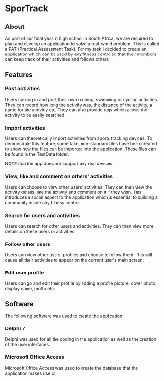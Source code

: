# SporTrack

## About

As part of our final year in high school in South Africa, we are required to plan and develop an application to solve a real-world problem.  This is called a PAT (Practical Assessment Task).  For my task I decided to create an application which can be used by any fitness centre so that their members can keep track of their activities and follows others.

## Features

### Post activities

Users can log in and post their own running, swimming or cycling activities.  They can record how long the activity was, the distance of the activity, a name for the activitiy etc.  They can also provide tags which allows the activity to be easily searched.

### Import activities

Users can theoretically import activities from sports tracking devices.  To demonstrate this feature, some fake, non-standard files have been created to show how the files can be imported into the application.  These files can be found in the TestData folder.

NOTE that the app does not support any real devices.

### View, like and comment on others' activities

Users can choose to view other users' activities.  They can then view the activity details, like the activity and comment on it if they wish.  This introduces a social aspect to the application which is essential to building a community inside any fitness centre.

### Search for users and activities

Users can search for other users and activities.  They can then view more details on these users or activities.

### Follow other users

Users can view other users' profiles and choose to follow them.  This will cause all their activities to appear on the current user's main screen.

### Edit user profile

Users can go and edit their profile by adding a profile picture, cover photo, display name, motto etc.

## Software

The following software was used to create the application.

### Delphi 7

Delphi was used for all the coding in the application as well as the creation of the user interfaces.

### Microsoft Office Access

Microsoft Office Access was used to create the database that the application makes use of.